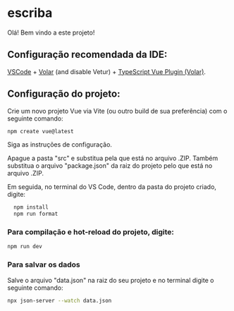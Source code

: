 # escriba

Olá! Bem vindo a este projeto!

## Configuração recomendada da IDE:

[VSCode](https://code.visualstudio.com/) + [Volar](https://marketplace.visualstudio.com/items?itemName=Vue.volar) (and disable Vetur) + [TypeScript Vue Plugin (Volar)](https://marketplace.visualstudio.com/items?itemName=Vue.vscode-typescript-vue-plugin).

## Configuração do projeto:

Crie um novo projeto Vue via Vite (ou outro build de sua preferência) com o seguinte comando:

```sh
npm create vue@latest
```

Siga as instruções de configuração.

Apague a pasta "src" e substitua pela que está no arquivo .ZIP.
Também substitua o arquivo "package.json" da raiz do projeto pelo que está no arquivo .ZIP.

Em seguida, no terminal do VS Code, dentro da pasta do projeto criado, digite:

```sh
  npm install
  npm run format

```

### Para compilação e hot-reload do projeto, digite:

```sh
npm run dev
```

### Para salvar os dados

Salve o arquivo "data.json" na raiz do seu projeto e no terminal digite o seguinte comando:

```sh
npx json-server --watch data.json
```
